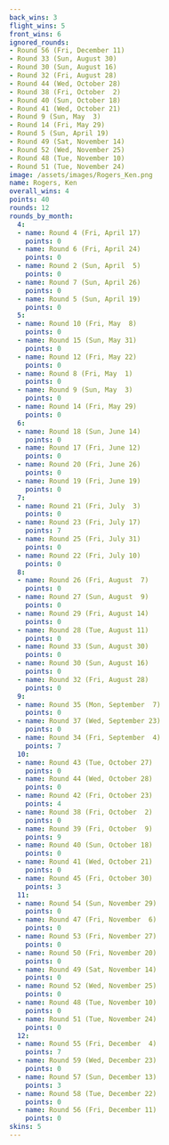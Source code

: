 ```yaml
---
back_wins: 3
flight_wins: 5
front_wins: 6
ignored_rounds:
- Round 56 (Fri, December 11)
- Round 33 (Sun, August 30)
- Round 30 (Sun, August 16)
- Round 32 (Fri, August 28)
- Round 44 (Wed, October 28)
- Round 38 (Fri, October  2)
- Round 40 (Sun, October 18)
- Round 41 (Wed, October 21)
- Round 9 (Sun, May  3)
- Round 14 (Fri, May 29)
- Round 5 (Sun, April 19)
- Round 49 (Sat, November 14)
- Round 52 (Wed, November 25)
- Round 48 (Tue, November 10)
- Round 51 (Tue, November 24)
image: /assets/images/Rogers_Ken.png
name: Rogers, Ken
overall_wins: 4
points: 40
rounds: 12
rounds_by_month:
  4:
  - name: Round 4 (Fri, April 17)
    points: 0
  - name: Round 6 (Fri, April 24)
    points: 0
  - name: Round 2 (Sun, April  5)
    points: 0
  - name: Round 7 (Sun, April 26)
    points: 0
  - name: Round 5 (Sun, April 19)
    points: 0
  5:
  - name: Round 10 (Fri, May  8)
    points: 0
  - name: Round 15 (Sun, May 31)
    points: 0
  - name: Round 12 (Fri, May 22)
    points: 0
  - name: Round 8 (Fri, May  1)
    points: 0
  - name: Round 9 (Sun, May  3)
    points: 0
  - name: Round 14 (Fri, May 29)
    points: 0
  6:
  - name: Round 18 (Sun, June 14)
    points: 0
  - name: Round 17 (Fri, June 12)
    points: 0
  - name: Round 20 (Fri, June 26)
    points: 0
  - name: Round 19 (Fri, June 19)
    points: 0
  7:
  - name: Round 21 (Fri, July  3)
    points: 0
  - name: Round 23 (Fri, July 17)
    points: 7
  - name: Round 25 (Fri, July 31)
    points: 0
  - name: Round 22 (Fri, July 10)
    points: 0
  8:
  - name: Round 26 (Fri, August  7)
    points: 0
  - name: Round 27 (Sun, August  9)
    points: 0
  - name: Round 29 (Fri, August 14)
    points: 0
  - name: Round 28 (Tue, August 11)
    points: 0
  - name: Round 33 (Sun, August 30)
    points: 0
  - name: Round 30 (Sun, August 16)
    points: 0
  - name: Round 32 (Fri, August 28)
    points: 0
  9:
  - name: Round 35 (Mon, September  7)
    points: 0
  - name: Round 37 (Wed, September 23)
    points: 0
  - name: Round 34 (Fri, September  4)
    points: 7
  10:
  - name: Round 43 (Tue, October 27)
    points: 0
  - name: Round 44 (Wed, October 28)
    points: 0
  - name: Round 42 (Fri, October 23)
    points: 4
  - name: Round 38 (Fri, October  2)
    points: 0
  - name: Round 39 (Fri, October  9)
    points: 9
  - name: Round 40 (Sun, October 18)
    points: 0
  - name: Round 41 (Wed, October 21)
    points: 0
  - name: Round 45 (Fri, October 30)
    points: 3
  11:
  - name: Round 54 (Sun, November 29)
    points: 0
  - name: Round 47 (Fri, November  6)
    points: 0
  - name: Round 53 (Fri, November 27)
    points: 0
  - name: Round 50 (Fri, November 20)
    points: 0
  - name: Round 49 (Sat, November 14)
    points: 0
  - name: Round 52 (Wed, November 25)
    points: 0
  - name: Round 48 (Tue, November 10)
    points: 0
  - name: Round 51 (Tue, November 24)
    points: 0
  12:
  - name: Round 55 (Fri, December  4)
    points: 7
  - name: Round 59 (Wed, December 23)
    points: 0
  - name: Round 57 (Sun, December 13)
    points: 3
  - name: Round 58 (Tue, December 22)
    points: 0
  - name: Round 56 (Fri, December 11)
    points: 0
skins: 5
---
```

